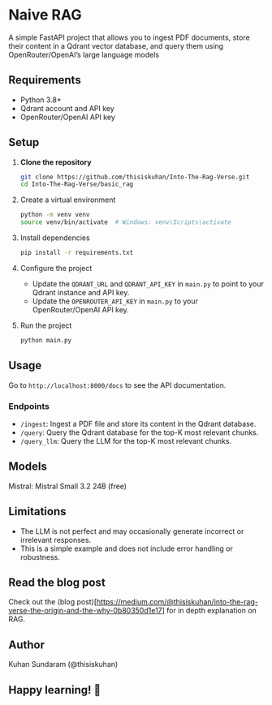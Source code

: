 # Naive RAG

A simple FastAPI project that allows you to ingest PDF documents, store their content in a Qdrant vector database, and query them using OpenRouter/OpenAI’s large language models

## Requirements

- Python 3.8+
- Qdrant account and API key
- OpenRouter/OpenAI API key

## Setup

1. **Clone the repository**

   ```bash
   git clone https://github.com/thisiskuhan/Into-The-Rag-Verse.git
   cd Into-The-Rag-Verse/basic_rag
   ```

2. Create a virtual environment

   ```bash
   python -m venv venv
   source venv/bin/activate  # Windows: venv\Scripts\activate
   ```

3. Install dependencies

   ```bash
   pip install -r requirements.txt
   ```

4. Configure the project

   - Update the `QDRANT_URL` and `QDRANT_API_KEY` in `main.py` to point to your Qdrant instance and API key.
   - Update the `OPENROUTER_API_KEY` in `main.py` to your OpenRouter/OpenAI API key.

5. Run the project

   ```bash
   python main.py
   ```

## Usage

Go to `http://localhost:8000/docs` to see the API documentation.

### Endpoints

- `/ingest`: Ingest a PDF file and store its content in the Qdrant database.
- `/query`: Query the Qdrant database for the top-K most relevant chunks.
- `/query_llm`: Query the LLM for the top-K most relevant chunks.

## Models

Mistral: Mistral Small 3.2 24B (free)

## Limitations

- The LLM is not perfect and may occasionally generate incorrect or irrelevant responses.
- This is a simple example and does not include error handling or robustness.

## Read the blog post

Check out the (blog post)[https://medium.com/@thisiskuhan/into-the-rag-verse-the-origin-and-the-why-0b80350d1e17] for in depth explanation on RAG.

## Author

Kuhan Sundaram (@thisiskuhan)

## Happy learning! 🚀
